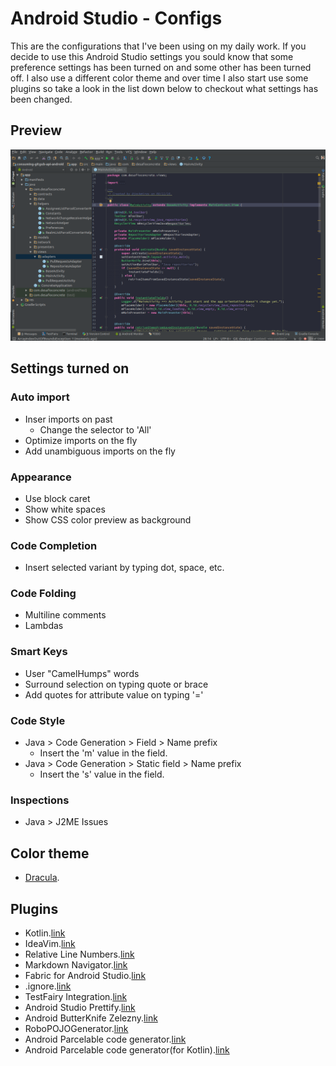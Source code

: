 # Android Studio - Configs
This are the configurations that I've been using on my daily work. If you decide to use this Android Studio settings you sould know that some preference settings has been turned on and some other has been turned off.
I also use a different color theme and over time I also start use some plugins so
take a look in the list down below to checkout what settings has been changed.

## Preview

![alt tag](images/android-studio.png)

## Settings turned on

### Auto import
* Inser imports on past
	* Change the selector to 'All'
* Optimize imports on the fly
* Add unambiguous imports on the fly

### Appearance
* Use block caret
* Show white spaces
* Show CSS color preview as background

### Code Completion
* Insert selected variant by typing dot, space, etc.

### Code Folding
* Multiline comments
* Lambdas

### Smart Keys
* User "CamelHumps" words
* Surround selection on typing quote or brace
* Add quotes for attribute value on typing '='

### Code Style
* Java > Code Generation > Field > Name prefix
	* Insert the 'm' value in the field.
* Java > Code Generation > Static field > Name prefix
	* Insert the 's' value in the field.

### Inspections
* Java > J2ME Issues

## Color theme
* [Dracula](https://draculatheme.com/jetbrains/).

## Plugins
* Kotlin.[link](https://plugins.jetbrains.com/plugin/6954?pr=idea)
* IdeaVim.[link](https://github.com/JetBrains/ideavim)
* Relative Line Numbers.[link](https://plugins.jetbrains.com/plugin/7414?pr=idea)
* Markdown Navigator.[link](http://vladsch.com/product/markdown-navigator)
* Fabric for Android Studio.[link](https://fabric.io/downloads/android)
* .ignore.[link](https://github.com/hsz/idea-gitignore)
* TestFairy Integration.[link](https://docs.testfairy.com/Android/Uploading_with_Android_Studio.html)
* Android Studio Prettify.[link](https://github.com/Haehnchen/idea-android-studio-plugin)
* Android ButterKnife Zelezny.[link](https://github.com/avast/android-butterknife-zelezny)
* RoboPOJOGenerator.[link](https://github.com/robohorse/RoboPOJOGenerator)
* Android Parcelable code generator.[link](https://github.com/mcharmas/android-parcelable-intellij-plugin)
* Android Parcelable code generator(for Kotlin).[link](https://github.com/nekocode/android-parcelable-intellij-plugin-kotlin)
